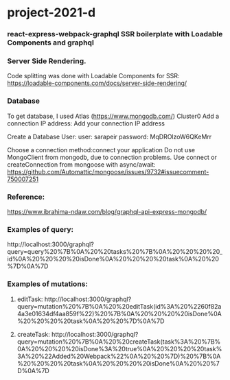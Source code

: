 # project-2021-d
### react-express-webpack-graphql SSR boilerplate with Loadable Components and graphql

### Server Side Rendering.

Code splitting was done with Loadable Components for SSR: https://loadable-components.com/docs/server-side-rendering/

### Database
To get database, I used Atlas (https://www.mongodb.com/)
Cluster0
Add a connection IP address: Add your connection IP address

Create a Database User: 
user: sarapeir 
password: MqDROlzoW6QKeMrr

Choose a connection method:connect your application
Do not use MongoClient from mongodb, due to connection problems. Use connect or createConnection from mongoose with async/await: https://github.com/Automattic/mongoose/issues/9732#issuecomment-750007251

### Reference: 
https://www.ibrahima-ndaw.com/blog/graphql-api-express-mongodb/

### Examples of query: 
http://localhost:3000/graphql?query=query%20%7B%0A%20%20tasks%20%7B%0A%20%20%20%20_id%0A%20%20%20%20isDone%0A%20%20%20%20task%0A%20%20%7D%0A%7D

### Examples of mutations:
1. editTask: http://localhost:3000/graphql?query=mutation%20%7B%0A%20%20editTask(id%3A%20%2260f82a4a3e01634df4aa859f%22)%20%7B%0A%20%20%20%20isDone%0A%20%20%20%20task%0A%20%20%7D%0A%7D

2. createTask: http://localhost:3000/graphql?query=mutation%20%7B%0A%20%20createTask(task%3A%20%7B%0A%20%20%20%20isDone%3A%20true%0A%20%20%20%20task%3A%20%22Added%20Webpack%22%0A%20%20%7D)%20%7B%0A%20%20%20%20task%0A%20%20%20%20isDone%0A%20%20%7D%0A%7D